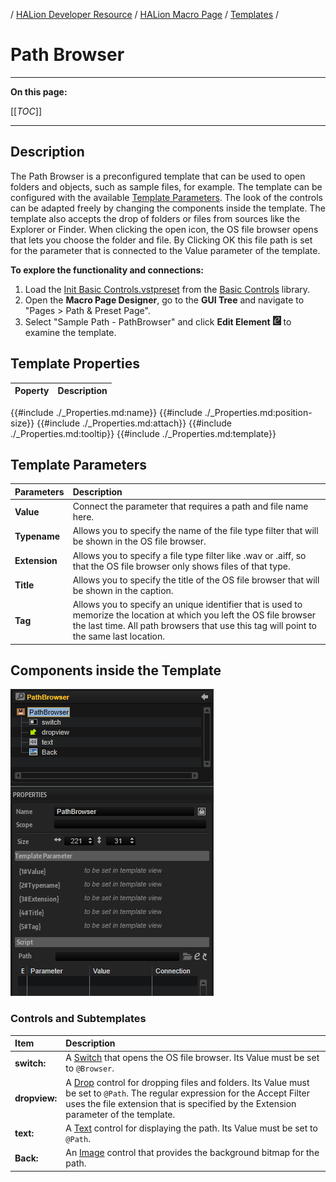 / [HALion Developer Resource](../../HALion-Developer-Resource.md) / [HALion Macro Page](./HALion-Macro-Page.md) / [Templates](./Templates.md) /

# Path Browser

---

**On this page:**

[[_TOC_]]

---

## Description

The Path Browser is a preconfigured template that can be used to open folders and objects, such as sample files, for example. The template can be configured with the available [Template Parameters](#template-parameters). The look of the controls can be adapted freely by changing the components inside the template. The template also accepts the drop of folders or files from sources like the Explorer or Finder. When clicking the open icon, the OS file browser opens that lets you choose the folder and file. By Clicking OK this file path is set for the parameter that is connected to the Value parameter of the template.

**To explore the functionality and connections:**

1. Load the [Init Basic Controls.vstpreset](../vstpresets/Init%20Basic%20Controls.vstpreset) from the [Basic Controls](./Exploring-Templates.md#basic-controls) library.
2. Open the **Macro Page Designer**, go to the **GUI Tree** and navigate to "Pages > Path & Preset Page". 
3. Select "Sample Path - PathBrowser" and click **Edit Element** ![Edit Element](../images/EditElement.PNG) to examine the template.


## Template Properties

|Poperty|Description|
|:-|:-|
{{#include ./_Properties.md:name}}
{{#include ./_Properties.md:position-size}}
{{#include ./_Properties.md:attach}}
{{#include ./_Properties.md:tooltip}}
{{#include ./_Properties.md:template}}

## Template Parameters

|Parameters|Description|
|:-|:-|
|**Value**|Connect the parameter that requires a path and file name here.|
|**Typename**|Allows you to specify the name of the file type filter that will be shown in the OS file browser.|
|**Extension**|Allows you to specify a file type filter like .wav or .aiff, so that the OS file browser only shows files of that type.|
|**Title**|Allows you to specify the title of the OS file browser that will be shown in the caption.|
|**Tag**|Allows you to specify an unique identifier that is used to memorize the location at which you left the OS file browser the last time. All path browsers that use this tag will point to the same last location.|

## Components inside the Template

![PathBrowser Template](../images/PathBrowser-Template.PNG)

### Controls and Subtemplates

|Item|Description|
|:-|:-|
|**switch:**|A [Switch](./Switch.md) that opens the OS file browser. Its Value must be set to ``@Browser``.|
|**dropview:**|A [Drop](./Drop.md) control for dropping files and folders. Its Value must be set to ``@Path``. The regular expression for the Accept Filter uses the file extension that is specified by the Extension parameter of the template.|
|**text:**|A [Text](./Text.md) control for displaying the path. Its Value must be set to ``@Path``.|
|**Back:**|An [Image](./Image.md) control that provides the background bitmap for the path.|

